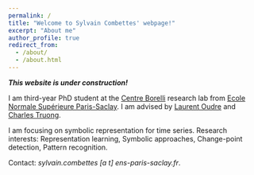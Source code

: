```yaml
---
permalink: /
title: "Welcome to Sylvain Combettes' webpage!"
excerpt: "About me"
author_profile: true
redirect_from: 
  - /about/
  - /about.html
---
```


<b><i>This website is under construction!</i></b>

I am third-year PhD student at the [Centre Borelli](https://centreborelli.ens-paris-saclay.fr/en) research lab from [Ecole Normale Supérieure Paris-Saclay](https://ens-paris-saclay.fr/en). I am advised by [Laurent Oudre](http://www.laurentoudre.fr) and [Charles Truong](https://charles.doffy.net/).

I am focusing on symbolic representation for time series. Research interests: Representation learning, Symbolic approaches, Change-point detection, Pattern recognition.

Contact: <i>sylvain.combettes [a t] ens-paris-saclay.fr</i>.